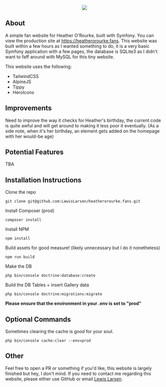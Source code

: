 <p align="center"> 
<img src="https://i.imgur.com/H9b44kl.png">
</p>


## About

A simple fan website for Heather O'Rourke, built with Symfony. You can view the production site at https://heatherorourke.fans. This website was built within a few hours as I wanted something to do, it is a very basic Symfony application with a few pages, the database is SQLite3 as I didn't want to faff around with MySQL for this tiny website.

This website uses the following:
- TailwindCSS
- AlpineJS
- Tippy
- HeroIcons

## Improvements

Need to improve the way it checks for Heather's birthday, the current code is quite awful and will get around to making it less poor it eventually. (As a side note, when it's her birthday, an element gets added on the homepage with her would-be age)

## Potential Features

TBA

## Installation Instructions

Clone the repo
```
git clone git@github.com:LewisLarsen/heatherorourke.fans.git
```

Install Composer (prod)
```
composer install
```

Install NPM
```
npm install
```

Build assets for good measure! (likely unnecessary but I do it nonetheless)
```
npm run build
```

Make the DB
```
php bin/console doctrine:database:create
```

Build the DB Tables + insert Gallery data
```
php bin/console doctrine:migrations:migrate
```

**Please ensure that the environment in your .env is set to "prod"**

## Optional Commands
Sometimes clearing the cache is good for your soul.
```
php bin/console cache:clear --env=prod
```

## Other
Feel free to open a PR or something if you'd like, this website is largely finished but hey, I don't mind. If you need to contact me regarding this website, please either use GitHub or email [Lewis Larsen](mailto:lewis.larsen@heatherorourke.fans?subject=[GitHub]%20Heather%20Fan%20Site).
